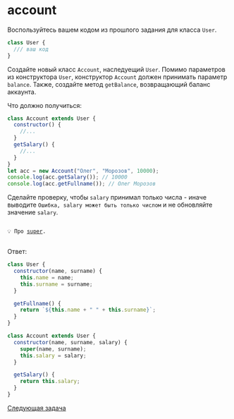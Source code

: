 # account

Воспользуйтесь вашем кодом из прошлого задания для класса `User`.

```jsx
class User {
  /// ваш код
}
```

Создайте новый класс `Account`, наследуещий `User`. Помимо параметров из конструктора `User`, конструктор `Account` должен принимать параметр `balance`. Также, создайте метод `getBalance`, возвращающий баланс аккаунта.

Что должно получиться:

```jsx
class Account extends User {
  constructor() {
    //...
  }
  getSalary() {
    //...
  }
}
let acc = new Account("Олег", "Морозов", 10000);
console.log(acc.getSalary()); // 10000
console.log(acc.getFullname()); // Олег Морозов
```

Cделайте проверку, чтобы `salary` принимал только числа - иначе выводите `Ошибка, salary может быть только числом` и не обновляйте значение `salary`.

<pre>
<code>
💡 Про <a href="https://developer.mozilla.org/ru/docs/Web/JavaScript/Reference/Operators/super">super</a>.
</code>
</pre>

Ответ:

```jsx
class User {
  constructor(name, surname) {
    this.name = name;
    this.surname = surname;
  }

  getFullname() {
    return `${this.name + " " + this.surname}`;
  }
}

class Account extends User {
  constructor(name, surname, salary) {
    super(name, surname);
    this.salary = salary;
  }

  getSalary() {
    return this.salary;
  }
}
```

[Следующая задача](../q-3/)
